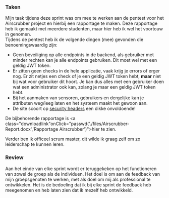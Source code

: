 ### Taken
Mijn taak tijdens deze sprint was om mee te werken aan de pentest voor het Airscrubber project en hierbij een rapportage te maken. Deze rapportage 
heb ik gemaakt met meerdere studenten, maar hier heb ik wel het voortouw in genomen.
<br /> Tijdens de pentest heb ik de volgende dingen (mee) gevonden die benoemingswaardig zijn:
- Geen beveiliging op alle endpoints in de backend, als gebruiker met minder rechten kan je alle endpoints gebruiken. Dit moet wel met een geldig JWT token.
- Er zitten geen checks in de hele applicatie, vaak krijg je errors of erger nog. Er zit netjes een check of je een geldig JWT token hebt, **maar** niet bij wat voor
gebruiker dit hoort. Je kan dus alles met een gebruiker doen wat een administrator ook kan, zolang je maar een geldig JWT token hebt.
- Bij het aanmaken van sensoren, gebruikers en dergelijke kan je attributen weg/leeg laten en het systeem maakt het gewoon aan.
- De site scoort op [security headers](https://securityheaders.com/) een dikke onvoldoende!

De bijbehorende rapportage is <a class="downloadlink"onClick="passwd('./files/Airscrubber-Report.docx','Rapportage Airscrubber')">hier</a> te zien.

Verder ben ik officeel scrum master, dit wilde ik graag zelf om zo leiderschap te kunnen leren. <br />

### Review
Aan het einde van elke sprint wordt er teruggekeken op het functioneren van zowel de groep als de individuen. Het doel is om aan de feedback van mijn groepsgenoten te werken, 
met als doel om mij als professional te ontwikkelen. Het is de bedoeling dat ik bij elke sprint de feedback heb meegenomen en heb laten zien dat ik mezelf heb ontwikkeld.


